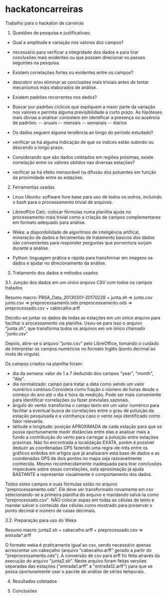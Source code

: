 # hackatoncarreiras
Trabalho para o hackaton de carreiras

1. Questões de pesquisa e justificativas:

* Qual a amplitude e variação nos valores dos campos?
- necessário para verificar a integridade dos dados e para tirar conclusões mais evidentes ou que possam direcionar os passos seguintes na pesquisa.

* Existem correlações fortes ou evidentes entre os campos?
- descobrir e/ou eliminar as conclusões mais triviais antes de tentar mecanismos mais elaborados de análise.

* Existem padrões recorrentes nos dados?
- Buscar por padrões cíclicos que expliquem a maior parte da variação nos valores e permita alguma previsibilidade a curto prazo. As hipóteses mais óbvias a analisar consistem em identificar a presença ou ausência de padrões:
-- anuais
-- mensais
-- semanais
-- diários

* Os dados seguem alguma tendência ao longo do período estudado?
- verificar se há alguma indicação de que os índices estão subindo ou descendo a longo prazo.

* Considerando que são dados coletados em regiões próximas, existe correlação entre os valores obtidos nas diversas estações?
- verificar se há efeito mensurável na difusão dos poluentes em função da proximidade entre as estações.


2. Ferramentas usadas

- Linux Ubuntu: software livre base para uso de todos os outros, incluindo o bash para o processamento trivial de arquivos.

- Libreoffice Calc: colocar fórmulas numa planilha ajuda no processamento mais trivial como a criação de campos complementares em formato adequado para análise.

- Weka: a disponibilidade de algoritmos de inteligência artifical, mineração de dados e ferramentas de tratamento básicos dos dados são convenientes para responder perguntas que porventura surjam durante a análise.

- Python: linguagem prática e rápida para transformar em imagens os dados e ajudar no direcionamento da análise.


3. Tratamento dos dados e métodos usados

3.1. Junção dos dados em um único arquivo CSV com todos os campos tratados

Resumo macro:
  PRSA_Data_20130301-20170228 + junta.sh => junto.csv
  junto.csv => preprocessamento.ods
  preprocessamento.ods => preprocessado.csv + cabecalho.arff

Decidiu-se juntar os dados de todas as estações em um único arquivo para facilitar o processamento via planilha. Usou-se para isso o arquivo "junta.sh", que transforma todos os arquivos em um único chamado "junto.csv"

Depois, abre-se o arquivo "junto.csv" pelo LibreOffice, tomando o cuidado de interpretar os campos numéricos no formato Inglês (ponto decimal ao invés de vírgula).

Os campos criados na planilha foram:
- dia da semana: valor de 1 a 7 deduzido dos campos "year", "month", "day".
- dia normalizado: campo para tratar a data como sendo um valor numérico contínuo.Considera como fração o número de horas desde o começo do ano até o dia e hora da medição. Pode ser mais conveniente para identificar correlações ou fazer previsões sazonais.
- ângulo do vento: transforma o campo texto em um valor numérico para facilitar a eventual busca de correlações entre o grau de poluição da estação pesquisada e a vizinhança caso o vento seja identificado como fator relevante.
- latitude e longitude: posição APROXIMADA de cada estação para que se possa oportunamente medir distâncias entre elas e analisar mais a fundo a contribuição do vento para carregar a poluição entre estações próximas. Não foi encontrada a localização EXATA, porém é possível deduzir as coordenadas GPS fazendo uma regra-de-três entre os gráficos exibidos em artigos que já analisaram esta base de dados e as coordenadas GPS de dois pontos no mapa seja razoavelmente conhecida. Mesmo reconhecidamente inadequada para tirar conclusões impecáveis sobre essas correlações, esta aproximação já ajuda BASTANTE a representar visualmente o comportamento dos dados.

Todos estes campos e suas fórmulas estão no arquivo "preprocessamento.ods". Ele deve ser transformado novamente em csv
selecionando-se a primeira planilha do arquivo e mandando salvá-la como "preprocessado.csv". NÃO colocar aspas em todas as células de texto e mandar salvar o conteúdo das células como mostrado para preservar o ponto decimal e número de casas decimais.

3.2. Preparação para uso do Weka

Resumo macro:
  junta2.sh + cabecalho.arff + preprocessado.csv => entrada*.arff

O formato weka é praticamente igual ao csv, sendo necessário apenas acrescentar um cabeçalho (arquivo "cabecalho.arff" gerado a partir do "preprocessamento.ods").
A conversão de csv para arff foi feita através da execução do arquivo "junta2.sh". Neste arquivo foram feitas versões separadas das estações ("entrada1.arff" a "entrada12.arff") para que se possa oportunamente usar o pacote de análise de séries temporais.


4. Resultados coletados


5. Conclusões
